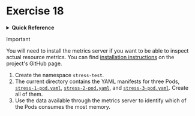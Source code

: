 # Exercise 18

<details>
<summary><b>Quick Reference</b></summary>
<p>

* Namespace: `stress-test`<br>
* Documentation: [Metrics Server](https://github.com/kubernetes-sigs/metrics-server)

</p>
</details>

> [!IMPORTANT]
> You will need to install the metrics server if you want to be able to inspect actual resource metrics. You can find [installation instructions](https://github.com/kubernetes-sigs/metrics-server#installation) on the project's GitHub page.

1. Create the namespace `stress-test`.
2. The current directory contains the YAML manifests for three Pods, [`stress-1-pod.yaml`](./stress-1-pod.yaml), [`stress-2-pod.yaml`](./stress-2-pod.yaml), and [`stress-3-pod.yaml`](./stress-3-pod.yaml). Create all of them.
3. Use the data available through the metrics server to identify which of the Pods consumes the most memory.
